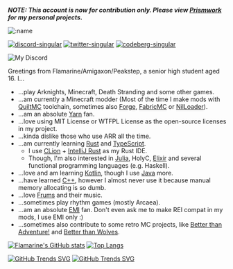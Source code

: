 ***NOTE: This account is now for contribution only. Please view [Prismwork](https://github.com/Prismwork) for my personal projects.***

![:name](https://count.getloli.com/get/@Flamarine)

[![discord-singular](https://cdn.jsdelivr.net/npm/@intergrav/devins-badges@2/assets/cozy/social/discord-singular_vector.svg)](https://discord.gg/zfPcG37uvm)
[![twitter-singular](https://cdn.jsdelivr.net/npm/@intergrav/devins-badges@2/assets/cozy/social/twitter-singular_vector.svg)](https://twitter.com/pkstBasaltLand)
[![codeberg-singular](https://cdn.jsdelivr.net/npm/@intergrav/devins-badges@2/assets/cozy/social/codeberg-singular_vector.svg)](https://codeberg.org/Flamarine)

![My Discord](https://discord-readme-badge.vercel.app/api?id=952405482012815410)

Greetings from Flamarine/Amigaxon/Peakstep, a senior high student aged 16. I...

* ...play Arknights, Minecraft, Death Stranding and some other games.
* ...am currently a Minecraft modder (Most of the time I make mods with [QuiltMC](https://quiltmc.org/) toolchain, sometimes also [Forge](https://www.minecraftforge.net/), [FabricMC](https://fabricmc.net/) or [NilLoader](https://git.sleeping.town/unascribed/NilLoader)).
* ...am an absolute [Yarn](https://github.com/FabricMC/yarn) fan.
* ...love using MIT License or WTFPL License as the open-source licenses in my project.
* ...kinda dislike those who use ARR all the time.
* ...am currently learning [Rust](https://www.rust-lang.org/) and [TypeScript](https://www.typescriptlang.org/).
  * I use [CLion](https://www.jetbrains.com/clion/) + [IntelliJ Rust](https://intellij-rust.github.io/) as my Rust IDE.
  * Though, I'm also interested in [Julia](https://julialang.org/), HolyC, [Elixir](https://elixir-lang.org/) and several functional programming languages (e.g. Haskell).
* ...love and am learning [Kotlin](https://kotlinlang.org/), though I use [Java](https://www.java.com/) more.
* ...have learned [C++](https://isocpp.org/), however I almost never use it because manual memory allocating is so dumb.
* ...love [Frums](https://soundcloud.com/frums) and their music.
* ...sometimes play rhythm games (mostly Arcaea).
* ...am an absolute [EMI](https://github.com/emilyploszaj/emi) fan. Don't even ask me to make REI compat in my mods, I use EMI only :)
* ...sometimes also contribute to some retro MC projects, like [Better than Adventure!](https://www.minecraftforum.net/forums/mapping-and-modding-java-edition/minecraft-mods/3106066-better-than-adventure-for-beta-1-7-3-timely) and [Better than Wolves](https://github.com/BTW-Community/BTW-Public).

[![Flamarine's GitHub stats](https://github-readme-stats.vercel.app/api?username=Flamarine&show_icons=true&theme=radical)](https://github.com/anuraghazra/github-readme-stats)
[![Top Langs](https://github-readme-stats.vercel.app/api/top-langs/?username=Flamarine&layout=compact&theme=radical&hide=javascript,html,css)](https://github.com/anuraghazra/github-readme-stats)

[![GitHub Trends SVG](https://api.githubtrends.io/user/svg/Flamarine/langs?time_range=one_year&theme=synthwaves)](https://githubtrends.io)
[![GitHub Trends SVG](https://api.githubtrends.io/user/svg/Flamarine/repos?time_range=one_year&theme=synthwaves)](https://githubtrends.io)
